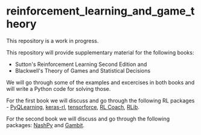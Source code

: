 # reinforcement_learning_and_game_theory

This repository is a work in progress.

This repository will provide supplementary material for the following books:
* Sutton's Reinforcement Learning Second Edition and
* Blackwell's Theory of Games and Statistical Decisions

We will go through some of the examples and excercises in both books and will write a Python code for solving those. 

For the first book we will discuss and go through the following RL packages - [PyQLearning](https://pypi.org/project/pyqlearning/), [keras-rl](https://github.com/keras-rl/keras-rl), [tensorforce](https://github.com/tensorforce/tensorforce), [RL Coach](https://github.com/IntelLabs/coach), [RLib](https://docs.ray.io/en/latest/rllib/index.html).

For the second book we will discuss and go through the following packages: [NashPy](https://nashpy.readthedocs.io/en/stable/) and [Gambit](http://www.gambit-project.org/gambit15/pyapi.html). 
